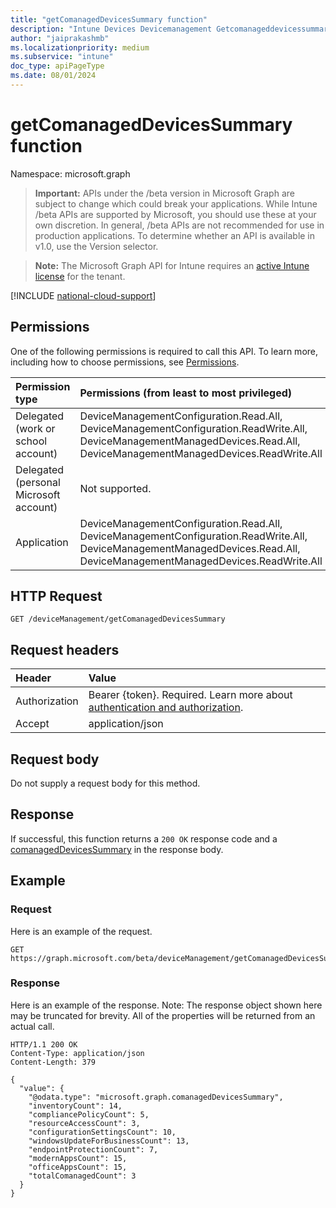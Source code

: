 ```yaml
---
title: "getComanagedDevicesSummary function"
description: "Intune Devices Devicemanagement Getcomanageddevicessummary Api ."
author: "jaiprakashmb"
ms.localizationpriority: medium
ms.subservice: "intune"
doc_type: apiPageType
ms.date: 08/01/2024
---
```


# getComanagedDevicesSummary function

Namespace: microsoft.graph

> **Important:** APIs under the /beta version in Microsoft Graph are subject to change which could break your applications. While Intune /beta APIs are supported by Microsoft, you should use these at your own discretion. In general, /beta APIs are not recommended for use in production applications. To determine whether an API is available in v1.0, use the Version selector.

> **Note:** The Microsoft Graph API for Intune requires an [active Intune license](https://go.microsoft.com/fwlink/?linkid=839381) for the tenant.



[!INCLUDE [national-cloud-support](../../includes/all-clouds.md)]

## Permissions
One of the following permissions is required to call this API. To learn more, including how to choose permissions, see [Permissions](/graph/permissions-reference).

|Permission type|Permissions (from least to most privileged)|
|:---|:---|
|Delegated (work or school account)|DeviceManagementConfiguration.Read.All, DeviceManagementConfiguration.ReadWrite.All, DeviceManagementManagedDevices.Read.All, DeviceManagementManagedDevices.ReadWrite.All|
|Delegated (personal Microsoft account)|Not supported.|
|Application|DeviceManagementConfiguration.Read.All, DeviceManagementConfiguration.ReadWrite.All, DeviceManagementManagedDevices.Read.All, DeviceManagementManagedDevices.ReadWrite.All|

## HTTP Request
<!-- {
  "blockType": "ignored"
}
-->
``` http
GET /deviceManagement/getComanagedDevicesSummary
```

## Request headers
|Header|Value|
|:---|:---|
|Authorization|Bearer {token}. Required. Learn more about [authentication and authorization](/graph/auth/auth-concepts).|
|Accept|application/json|

## Request body
Do not supply a request body for this method.

## Response
If successful, this function returns a `200 OK` response code and a [comanagedDevicesSummary](../resources/intune-devices-comanageddevicessummary.md) in the response body.

## Example

### Request
Here is an example of the request.
``` http
GET https://graph.microsoft.com/beta/deviceManagement/getComanagedDevicesSummary
```

### Response
Here is an example of the response. Note: The response object shown here may be truncated for brevity. All of the properties will be returned from an actual call.
``` http
HTTP/1.1 200 OK
Content-Type: application/json
Content-Length: 379

{
  "value": {
    "@odata.type": "microsoft.graph.comanagedDevicesSummary",
    "inventoryCount": 14,
    "compliancePolicyCount": 5,
    "resourceAccessCount": 3,
    "configurationSettingsCount": 10,
    "windowsUpdateForBusinessCount": 13,
    "endpointProtectionCount": 7,
    "modernAppsCount": 15,
    "officeAppsCount": 15,
    "totalComanagedCount": 3
  }
}
```
